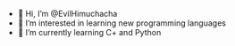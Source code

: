 - 👋 Hi, I’m @EvilHimuchacha
- 👀 I’m interested in learning new programming languages
- 🌱 I’m currently learning C+ and Python

<!---
EvilHimuchacha/EvilHimuchacha is a ✨ special ✨ repository because its `README.md` (this file) appears on your GitHub profile.
You can click the Preview link to take a look at your changes.
--->
